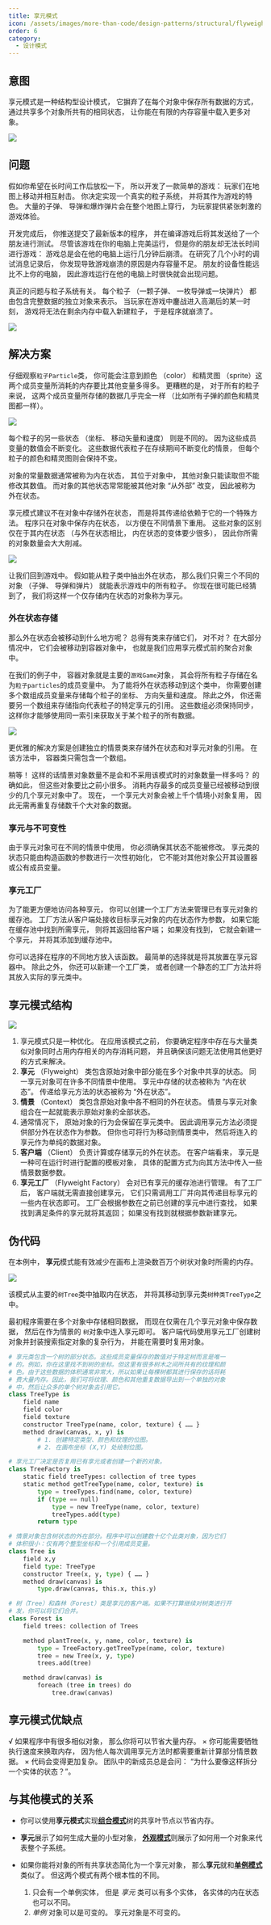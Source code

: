 ```yaml
---
title: 享元模式
icon: /assets/images/more-than-code/design-patterns/structural/flyweight/flyweight-mini.png
order: 6
category:
  - 设计模式
---
```


## 意图

享元模式是一种结构型设计模式， 它摒弃了在每个对象中保存所有数据的方式， 通过共享多个对象所共有的相同状态， 让你能在有限的内存容量中载入更多对象。

![](../../../../.vuepress/public/assets/images/more-than-code/design-patterns/structural/flyweight/flyweight-zh.png)

## 问题

假如你希望在长时间工作后放松一下， 所以开发了一款简单的游戏： 玩家们在地图上移动并相互射击。 你决定实现一个真实的粒子系统， 并将其作为游戏的特色。 大量的子弹、 导弹和爆炸弹片会在整个地图上穿行， 为玩家提供紧张刺激的游戏体验。

开发完成后， 你推送提交了最新版本的程序， 并在编译游戏后将其发送给了一个朋友进行测试。 尽管该游戏在你的电脑上完美运行， 但是你的朋友却无法长时间进行游戏： 游戏总是会在他的电脑上运行几分钟后崩溃。 在研究了几个小时的调试消息记录后， 你发现导致游戏崩溃的原因是内存容量不足。 朋友的设备性能远比不上你的电脑， 因此游戏运行在他的电脑上时很快就会出现问题。

真正的问题与粒子系统有关。 每个粒子 （一颗子弹、 一枚导弹或一块弹片） 都由包含完整数据的独立对象来表示。 当玩家在游戏中鏖战进入高潮后的某一时刻， 游戏将无法在剩余内存中载入新建粒子， 于是程序就崩溃了。

![](../../../../.vuepress/public/assets/images/more-than-code/design-patterns/structural/flyweight/problem-zh.png)

## 解决方案

仔细观察`粒子Particle`类， 你可能会注意到颜色 （color） 和精灵图 （sprite）这两个成员变量所消耗的内存要比其他变量多得多。 更糟糕的是， 对于所有的粒子来说， 这两个成员变量所存储的数据几乎完全一样 （比如所有子弹的颜色和精灵图都一样）。

![](../../../../.vuepress/public/assets/images/more-than-code/design-patterns/structural/flyweight/solution1-zh.png)

每个粒子的另一些状态 （坐标、 移动矢量和速度） 则是不同的。 因为这些成员变量的数值会不断变化。 这些数据代表粒子在存续期间不断变化的情景， 但每个粒子的颜色和精灵图则会保持不变。

对象的常量数据通常被称为内在状态， 其位于对象中， 其他对象只能读取但不能修改其数值。 而对象的其他状态常常能被其他对象 “从外部” 改变， 因此被称为外在状态。

享元模式建议不在对象中存储外在状态， 而是将其传递给依赖于它的一个特殊方法。 程序只在对象中保存内在状态， 以方便在不同情景下重用。 这些对象的区别仅在于其内在状态 （与外在状态相比， 内在状态的变体要少很多）， 因此你所需的对象数量会大大削减。

![](../../../../.vuepress/public/assets/images/more-than-code/design-patterns/structural/flyweight/solution3-zh.png)

让我们回到游戏中。 假如能从粒子类中抽出外在状态， 那么我们只需三个不同的对象 （子弹、 导弹和弹片） 就能表示游戏中的所有粒子。 你现在很可能已经猜到了， 我们将这样一个仅存储内在状态的对象称为享元。

### **外在状态存储**

那么外在状态会被移动到什么地方呢？ 总得有类来存储它们， 对不对？ 在大部分情况中， 它们会被移动到容器对象中， 也就是我们应用享元模式前的聚合对象中。

在我们的例子中， 容器对象就是主要的`游戏Game`对象， 其会将所有粒子存储在名为`粒子particles`的成员变量中。 为了能将外在状态移动到这个类中， 你需要创建多个数组成员变量来存储每个粒子的坐标、 方向矢量和速度。 除此之外， 你还需要另一个数组来存储指向代表粒子的特定享元的引用。 这些数组必须保持同步， 这样你才能够使用同一索引来获取关于某个粒子的所有数据。

![](../../../../.vuepress/public/assets/images/more-than-code/design-patterns/structural/flyweight/solution2-zh.png)

更优雅的解决方案是创建独立的情景类来存储外在状态和对享元对象的引用。 在该方法中， 容器类只需包含一个数组。

稍等！ 这样的话情景对象数量不是会和不采用该模式时的对象数量一样多吗？ 的确如此， 但这些对象要比之前小很多。 消耗内存最多的成员变量已经被移动到很少的几个享元对象中了。 现在， 一个享元大对象会被上千个情境小对象复用， 因此无需再重复存储数千个大对象的数据。

### **享元与不可变性**
由于享元对象可在不同的情景中使用， 你必须确保其状态不能被修改。 享元类的状态只能由构造函数的参数进行一次性初始化， 它不能对其他对象公开其设置器或公有成员变量。

### **享元工厂**
为了能更方便地访问各种享元， 你可以创建一个工厂方法来管理已有享元对象的缓存池。 工厂方法从客户端处接收目标享元对象的内在状态作为参数， 如果它能在缓存池中找到所需享元， 则将其返回给客户端； 如果没有找到， 它就会新建一个享元， 并将其添加到缓存池中。

你可以选择在程序的不同地方放入该函数。 最简单的选择就是将其放置在享元容器中。 除此之外， 你还可以新建一个工厂类， 或者创建一个静态的工厂方法并将其放入实际的享元类中。

## 享元模式结构

![](../../../../.vuepress/public/assets/images/more-than-code/design-patterns/structural/flyweight/structure.png)

1. 享元模式只是一种优化。 在应用该模式之前， 你要确定程序中存在与大量类似对象同时占用内存相关的内存消耗问题， 并且确保该问题无法使用其他更好的方式来解决。
2. **享元** （Flyweight） 类包含原始对象中部分能在多个对象中共享的状态。 同一享元对象可在许多不同情景中使用。 享元中存储的状态被称为 “内在状态”。 传递给享元方法的状态被称为 “外在状态”。
3. **情景** （Context） 类包含原始对象中各不相同的外在状态。 情景与享元对象组合在一起就能表示原始对象的全部状态。
4. 通常情况下， 原始对象的行为会保留在享元类中。 因此调用享元方法必须提供部分外在状态作为参数。 但你也可将行为移动到情景类中， 然后将连入的享元作为单纯的数据对象。
5. **客户端** （Client） 负责计算或存储享元的外在状态。 在客户端看来， 享元是一种可在运行时进行配置的模板对象， 具体的配置方式为向其方法中传入一些情景数据参数。
6. **享元工厂** （Flyweight Factory） 会对已有享元的缓存池进行管理。 有了工厂后， 客户端就无需直接创建享元， 它们只需调用工厂并向其传递目标享元的一些内在状态即可。 工厂会根据参数在之前已创建的享元中进行查找， 如果找到满足条件的享元就将其返回； 如果没有找到就根据参数新建享元。

## 伪代码

在本例中， **享元**模式能有效减少在画布上渲染数百万个树状对象时所需的内存。

![](../../../../.vuepress/public/assets/images/more-than-code/design-patterns/structural/flyweight/example.png)

该模式从主要的`树Tree`类中抽取内在状态， 并将其移动到享元类`树种类Tree­Type`之中。

最初程序需要在多个对象中存储相同数据， 而现在仅需在几个享元对象中保存数据， 然后在作为情景的 `树`对象中连入享元即可。 客户端代码使用享元工厂创建树对象并封装搜索指定对象的复杂行为， 并能在需要时复用对象。

```py
# 享元类包含一个树的部分状态。这些成员变量保存的数值对于特定树而言是唯一
# 的。例如，你在这里找不到树的坐标。但这里有很多树木之间所共有的纹理和颜
# 色。由于这些数据的体积通常非常大，所以如果让每棵树都其进行保存的话将耗
# 费大量内存。因此，我们可将纹理、颜色和其他重复数据导出到一个单独的对象
# 中，然后让众多的单个树对象去引用它。
class TreeType is
    field name
    field color
    field texture
    constructor TreeType(name, color, texture) { …… }
    method draw(canvas, x, y) is
        # 1. 创建特定类型、颜色和纹理的位图。
        # 2. 在画布坐标 (X,Y) 处绘制位图。

# 享元工厂决定是否复用已有享元或者创建一个新的对象。
class TreeFactory is
    static field treeTypes: collection of tree types
    static method getTreeType(name, color, texture) is
        type = treeTypes.find(name, color, texture)
        if (type == null)
            type = new TreeType(name, color, texture)
            treeTypes.add(type)
        return type

# 情景对象包含树状态的外在部分。程序中可以创建数十亿个此类对象，因为它们
# 体积很小：仅有两个整型坐标和一个引用成员变量。
class Tree is
    field x,y
    field type: TreeType
    constructor Tree(x, y, type) { …… }
    method draw(canvas) is
        type.draw(canvas, this.x, this.y)

# 树（Tree）和森林（Forest）类是享元的客户端。如果不打算继续对树类进行开
# 发，你可以将它们合并。
class Forest is
    field trees: collection of Trees

    method plantTree(x, y, name, color, texture) is
        type = TreeFactory.getTreeType(name, color, texture)
        tree = new Tree(x, y, type)
        trees.add(tree)

    method draw(canvas) is
        foreach (tree in trees) do
            tree.draw(canvas)
```

## 享元模式优缺点
√ 如果程序中有很多相似对象， 那么你将可以节省大量内存。
× 你可能需要牺牲执行速度来换取内存， 因为他人每次调用享元方法时都需要重新计算部分情景数据。
× 代码会变得更加复杂。 团队中的新成员总是会问： ​ “为什么要像这样拆分一个实体的状态？”。

## 与其他模式的关系
- 你可以使用**享元模式**实现[**组合模式**](./composite.md)树的共享叶节点以节省内存。

- **享元**展示了如何生成大量的小型对象， [**外观模式**](./facade.md)则展示了如何用一个对象来代表整个子系统。

- 如果你能将对象的所有共享状态简化为一个享元对象， 那么**享元**就和[**单例模式**](../creational/singleton.md)类似了。 但这两个模式有两个根本性的不同。
  1. 只会有一个单例实体， 但是 *享元* 类可以有多个实体， 各实体的内在状态也可以不同。
  2. *单例* 对象可以是可变的。 享元对象是不可变的。
